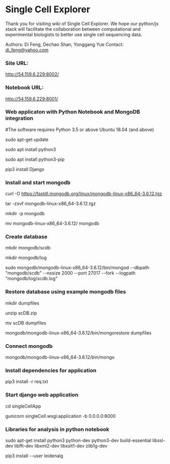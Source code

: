 # Single Cell Explorer 
Thank you for visiting wiki of Single Cell Explorer. We hope our python/js stack will facilitate the collaboration between computational and experimental biologists to better use single cell sequencing data. 

Authors: Di Feng, Dechao Shan, Yonggang Yue
Contact: di_feng@yahoo.com

### Site URL: 
http://54.159.6.229:8002/

### Notebook URL: 
http://54.159.6.229:8001/


### Web applicaton with Python Notebook and MongoDB integration

#The software requires Python 3.5 or above Ubuntu 18.04 (and above) 

sudo apt-get update

sudo apt install python3

sudo apt install python3-pip

pip3 install Django

### Install and start mongodb

curl -O https://fastdl.mongodb.org/linux/mongodb-linux-x86_64-3.6.12.tgz

tar -zxvf mongodb-linux-x86_64-3.6.12.tgz

mkdir -p mongodb

mv mongodb-linux-x86_64-3.6.12/ mongodb

### Create database 

mkdir mongodb/scdb

mkdir mongodb/log

sudo mongodb/mongodb-linux-x86_64-3.6.12/bin/mongod --dbpath "mongodb/scdb" --nssize 2000 --port 27017 --fork --logpath "mongodb/log/scdb.log"

### Restore database using example mongodb files

mkdir dumpfiles

unzip scDB.zip

mv scDB dumpfiles

mongodb/mongodb-linux-x86_64-3.6.12/bin/mongorestore dumpfiles

### Connect mongodb

mongodb/mongodb-linux-x86_64-3.6.12/bin/mongo

### Install dependencies for application

pip3 install -r req.txt

### Start django web application

cd singleCellApp

gunicorn singleCell.wsgi:application -b 0.0.0.0:8000

### Libraries for analysis in python notebook  

sudo apt-get install python3 python-dev python3-dev build-essential libssl-dev libffi-dev libxml2-dev libxslt1-dev zlib1g-dev 

pip3 install --user leidenalg

